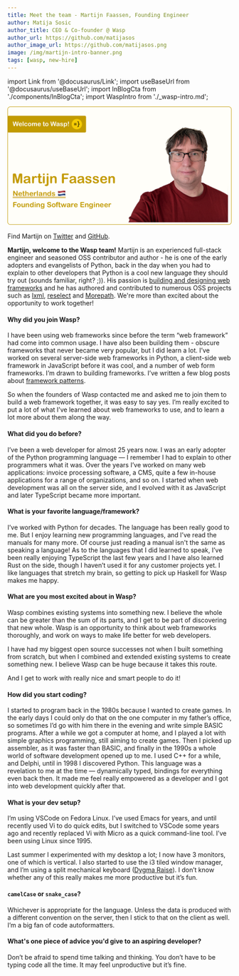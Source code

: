 ```yaml
---
title: Meet the team - Martijn Faassen, Founding Engineer
author: Matija Sosic
author_title: CEO & Co-founder @ Wasp
author_url: https://github.com/matijasos
author_image_url: https://github.com/matijasos.png
image: /img/martijn-intro-banner.png
tags: [wasp, new-hire]
---
```


import Link from '@docusaurus/Link';
import useBaseUrl from '@docusaurus/useBaseUrl';
import InBlogCta from './components/InBlogCta';
import WaspIntro from './_wasp-intro.md';

![Welcome Martijn!](../static/img/martijn-intro-banner.png)

Find Martijn on [Twitter](https://twitter.com/faassen) and [GitHub](https://github.com/faassen).

<WaspIntro />
<InBlogCta />

**Martijn, welcome to the Wasp team!** Martijn is an experienced full-stack engineer and seasoned OSS contributor and author - he is one of the early adopters and evangelists of Python, back in the day when you had to explain to other developers that Python is a cool new language they should try out (sounds familiar, right? ;)). His passion is [building and designing web frameworks](https://blog.startifact.com/posts/framework-patterns-javascript-edition/) and he has authored and contributed to numerous OSS projects such as [lxml](https://github.com/lxml/lxml), [reselect](https://github.com/reduxjs/reselect) and [Morepath](https://github.com/morepath/morepath). We're more than excited about the opportunity to work together!

#### Why did you join Wasp?

I have been using web frameworks since before the term “web framework” had come into common usage. I have also been building them - obscure frameworks that never became very popular, but I did learn a lot. I’ve worked on several server-side web frameworks in Python, a client-side web framework in JavaScript before it was cool, and a number of web form frameworks. I’m drawn to building frameworks. I’ve written a few blog posts about [framework patterns](https://blog.startifact.com/posts/framework-patterns-javascript-edition/).

So when the founders of Wasp contacted me and asked me to join them to build a web framework together, it was easy to say yes. I’m really excited to put a lot of what I’ve learned about web frameworks to use, and to learn a lot more about them along the way.

#### What did you do before?

I’ve been a web developer for almost 25 years now. I was an early adopter of the Python programming language — I remember I had to explain to other programmers what it was. Over the years I’ve worked on many web applications: invoice processing software, a CMS, quite a few in-house applications for a range of organizations, and so on. I started when web development was all on the server side, and I evolved with it as JavaScript and later TypeScript became more important.

#### What is your favorite language/framework?

I’ve worked with Python for decades. The language has been really good to me. But I enjoy learning new programming languages, and I’ve read the manuals for many more. Of course just reading a manual isn't the same as speaking a language! As to the languages that I did learned to speak, I’ve been really enjoying TypeScript the last few years and I have also learned Rust on the side, though I haven’t used it for any customer projects yet. I like languages that stretch my brain, so getting to pick up Haskell for Wasp makes me happy.

#### What are you most excited about in Wasp?

Wasp combines existing systems into something new. I believe the whole can be greater than the sum of its parts, and I get to be part of discovering that new whole. Wasp is an opportunity to think about web frameworks thoroughly, and work on ways to make life better for web developers.

I have had my biggest open source successes not when I built something from scratch, but when I combined and extended existing systems to create something new. I believe Wasp can be huge because it takes this route.

And I get to work with really nice and smart people to do it!

#### How did you start coding?

I started to program back in the 1980s because I wanted to create games. In the early days I could only do that on the one computer in my father’s office, so sometimes I’d go with him there in the evening and write simple BASIC programs. After a while we got a computer at home, and I played a lot with simple graphics programming, still aiming to create games. Then I picked up assembler, as it was faster than BASIC, and finally in the 1990s a whole world of software development opened up to me. I used C++ for a while, and Delphi, until in 1998 I discovered Python. This language was a revelation to me at the time — dynamically typed, bindings for everything even back then. It made me feel really empowered as a developer and I got into web development quickly after that.

#### What is your dev setup?

I’m using VSCode on Fedora Linux. I’ve used Emacs for years, and until recently used Vi to do quick edits, but I switched to VSCode some years ago and recently replaced Vi with Micro as a quick command-line tool. I’ve been using Linux since 1995.

Last summer I experimented with my desktop a lot; I now have 3 monitors, one of which is vertical. I also started to use the i3 tiled window manager, and I’m using a split mechanical keyboard ([Dygma Raise](https://dygma.com/)). I don’t know whether any of this really makes me more productive but it’s fun.

#### `camelCase` or `snake_case`?

Whichever is appropriate for the language. Unless the data is produced with a different convention on the server, then I stick to that on the client as well. I’m a big fan of code autoformatters.

#### What's one piece of advice you'd give to an aspiring developer?

Don’t be afraid to spend time talking and thinking. You don’t have to be typing code all the time. It may feel unproductive but it’s fine.

<InBlogCta />

